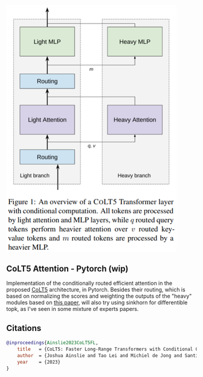 <img src="./colt5.png" width="450px"></img>

## CoLT5 Attention - Pytorch (wip)

Implementation of the conditionally routed efficient attention in the proposed <a href="https://arxiv.org/abs/2303.09752">CoLT5</a> architecture, in Pytorch. Besides their routing, which is based on normalizing the scores and weighting the outputs of the "heavy" modules based on <a href="https://arxiv.org/abs/2211.01267">this paper</a>, will also try using sinkhorn for differentible topk, as I've seen in some mixture of experts papers.

## Citations

```bibtex
@inproceedings{Ainslie2023CoLT5FL,
    title   = {CoLT5: Faster Long-Range Transformers with Conditional Computation},
    author  = {Joshua Ainslie and Tao Lei and Michiel de Jong and Santiago Ontan'on and Siddhartha Brahma and Yury Zemlyanskiy and David Uthus and Mandy Guo and James Lee-Thorp and Yi Tay and Yun-Hsuan Sung and Sumit Sanghai},
    year    = {2023}
}
```
